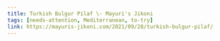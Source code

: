 ```yaml
---
title: Turkish Bulgur Pilaf \- Mayuri's Jikoni
tags: [needs-attention, Mediterranean, to-try]
link: https://mayuris-jikoni.com/2021/09/28/turkish-bulgur-pilaf/
---
```


